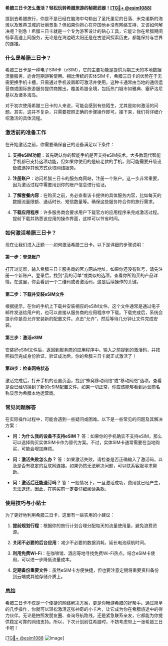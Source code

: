 **希腊三日卡怎么激活？轻松玩转希腊旅游的秘密武器！[[TG💪+ @esim1088](https://t.me/s/esim1088)]**

提到去希腊旅行，你是不是已经在脑海中勾勒出了圣托里尼的日落、米克诺斯的海滩以及雅典卫城的壮丽景象？但如果你担心在异国他乡没有网络支持，又该如何解决呢？别急！希腊三日卡就是一个专为游客设计的贴心工具，它能让你在希腊期间畅享高速上网服务，无论是在海边晒太阳还是在古迹间探索历史，都能保持与世界的连接。

### 什么是希腊三日卡？

希腊三日卡是一种电子SIM卡（eSIM），它的主要功能是提供为期三天的本地数据流量服务，适合短期游客使用。相比传统的实体SIM卡，希腊三日卡的优势在于无需更换手机卡槽，只需通过手机设置即可激活并使用。这种卡通常由当地的通信运营商或国际旅游服务提供商推出，覆盖希腊全境，包括热门城市如雅典、塞萨洛尼基以及诸多海岛。

对于初次使用希腊三日卡的人来说，可能会感到有些陌生，尤其是如何激活的问题。其实，这并不复杂，只需要按照正确的步骤操作即可。接下来，我们将详细介绍激活的具体流程。

### 激活前的准备工作

在开始激活之前，你需要确保自己的设备满足以下条件：

1. **支持eSIM功能**：首先确认你的智能手机是否支持eSIM技术。大多数现代智能手机都已支持这项功能，但如果你使用的是较老款的手机，则可能需要升级设备或选择其他方式获取网络服务。
   
2. **注册账户**：访问希腊三日卡的服务商网站，注册一个账户。这一步非常重要，因为激活过程中需要用到你的账户信息进行验证。

3. **了解套餐内容**：在购买之前，务必查看该卡提供的具体服务内容，比如每天的数据流量限额、通话时长、短信数量等。确保这些服务符合你的旅行需求。

4. **下载应用程序**：许多服务商会要求用户下载官方的应用程序来完成激活过程。提前下载并熟悉该应用的操作界面，这样可以节省时间。

### 如何激活希腊三日卡？

现在让我们进入正题——如何激活希腊三日卡。以下是详细的步骤说明：

#### 第一步：登录账户

打开浏览器，输入希腊三日卡服务商的官方网站地址。如果你还没有账号，请先注册一个新账户。登录后，找到“我的订单”或类似的选项，查看你所购买的产品详情。在这里，你会看到一个二维码或者激活码，这是后续操作的关键。

#### 第二步：下载并安装eSIM文件

根据提示，在你的手机上下载并安装相应的eSIM文件。这个文件通常是通过电子邮件发送给用户的，也可以直接从服务商的应用程序中下载。下载完成后，系统会提示你是否允许安装新的配置文件。点击“允许”，然后等待几分钟让文件完成安装。

#### 第三步：激活eSIM

安装好eSIM文件后，返回到服务商的应用程序中。输入之前提到的激活码，并按照指示完成身份验证。验证成功后，你的希腊三日卡就正式激活了！

#### 第四步：检查网络状态

激活完成后，打开手机的设置页面，找到“蜂窝移动网络”或“移动网络”选项，查看是否已经切换到了新的eSIM配置文件。如果一切正常，你应该能够看到运营商名称显示为希腊本地运营商。

### 常见问题解答

在实际操作过程中，可能会遇到一些疑问或困难。以下是一些常见的问题及其解决方案：

- **问：为什么我的设备不支持eSIM？**
  答：如果你的手机确实不支持eSIM，那么可以选择购买实体SIM卡作为替代方案。不过，实体SIM卡通常需要在当地购买，可能会增加麻烦。

- **问：激活失败怎么办？**
  答：如果激活失败，请检查是否正确输入了激活码，以及是否有稳定的互联网连接。如果仍然无法解决问题，可以联系客服寻求帮助。

- **问：激活后还能退订吗？**
  答：一般情况下，一旦激活成功，费用就已经产生，无法退还。因此，在购买前一定要仔细阅读条款。

### 使用技巧与小贴士

为了更好地利用希腊三日卡，这里有一些实用的小建议：

1. **提前规划行程**：根据你的旅行计划合理分配每天的流量使用量，避免浪费资源。

2. **关闭不必要的后台应用**：减少不必要的数据消耗，延长电池续航时间。

3. **利用免费Wi-Fi**：在咖啡馆、酒店等地寻找免费Wi-Fi热点，结合eSIM卡使用，可以进一步降低流量成本。

4. **定期备份重要文件**：虽然eSIM卡方便快捷，但也要注意定期将重要资料备份到云端或其他存储介质上。

### 总结

希腊三日卡不仅是一个便捷的网络解决方案，更是你畅游希腊的好帮手。通过简单的几步操作，你就可以轻松激活这张神奇的小卡片，让它成为你在希腊旅途中的得力伙伴。无论是拍照发朋友圈、查询导航路线，还是紧急联系亲友，它都能为你提供稳定可靠的网络支持。所以，下次计划前往希腊时，不妨考虑带上一张希腊三日卡吧！

[[TG💪+ @esim1088](https://t.me/s/esim1088) ![Image](https://i.postimg.cc/4NQfJmqS/Snipaste-2025-05-13-00-14-12.png)]